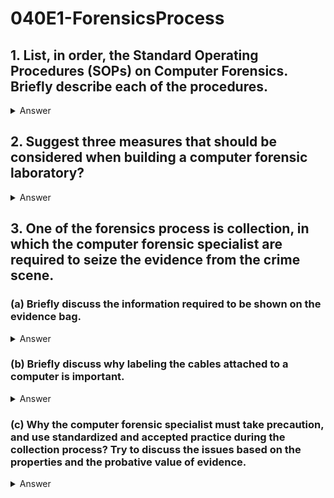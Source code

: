 # 040E1-ForensicsProcess

## 1. List, in order, the Standard Operating Procedures (SOPs) on Computer Forensics. Briefly describe each of the procedures.
<details>
<summary>Answer</summary>
<p>

1. Incident identification — Determine whether the event is recognized as an incident. If it is, determine the type of the incident.
2. Preparation — Prepare detailed procedures for proper preparation of tools, techniques, monitoring authorizations and management support.
3. Approach strategy — Formulate an approach for collection of evidence.
4. Preservation — Isolate, secure, and preserve the state of physical and digital evidence.
5. Collection — Record the physical scene, seize the evidence, and duplicate the evidence using standardized and accepted practices.
6. Examination — Conduct an in-depth systematic search of evidence with particular focus on identifying and locating potential evidence.
7. Analysis — Analyze the evidence to determine the significance of data and draw conclusions based on evidence found.
8. Presentation — Summarize, report and explain the conclusions reached.
9. Return of evidence — Ensure that physical and digital property is returned to proper owner.
<details>
<summary>Translate</summary>
<p>

1. 事件識別 - 確定該事件是否被識別為一個事件。如果是，確定事件的類型。
2. 準備 - 準備詳細的程序，工具，技術，監測授權和管理支持適當的準備。
3. 進場策略 - 制定收集證據的方法。
4. 保護 - 隔離，安全和保護物理和數字證據的狀態。
5. 收集 - 記錄的物理情景，抓住證據，和重複使用標準化，並接受實踐的證據。
6. 檢驗 - 進行了深入的系統搜索的尤其側重於識別和定位潛在的證據的證據。
7. 分析 - 分析證據，以確定數據的意義和借鑒循證FOUND的結論。
8. 提示 - 總結，報告，並解釋得出的結論。
9. 證據返回 - 確保物理和數字財產返回到正確的所有者。
</p>
</details>  
</p>
</details>  

## 2. Suggest three measures that should be considered when building a computer forensic laboratory?
<details>
<summary>Answer</summary>
<p>
Temperature control, humidity control, static electricity reduction, electromagnetic shielding, and acoustic balancing are all possible considerations during laboratory design.
<details>
<summary>Translate</summary>
<p>
溫度控制，濕度控制，靜電減少，電磁屏蔽，和聲學平衡是實驗室的設計過程中所有可能的因素。
</p>
</details>  
</p>
</details>  

## 3. One of the forensics process is collection, in which the computer forensic specialist are required to seize the evidence from the crime scene.
### (a) Briefly discuss the information required to be shown on the evidence bag. 
<details>
<summary>Answer</summary>
<p>
The information that should be exhibit on an evidence bag generally includes: case number, evidence number, date, time, location, the person who collected the evidence and a brief description of the evidence collected.
<details>
<summary>Translate</summary>
<p>
這應該是對證據袋證物的信息一般包括：案件數量，證據數量，日期，時間，地點，誰收集的證據和收集證據的簡要描述的人。
</p>
</details>  
</p>
</details>  

### (b) Briefly discuss why labeling the cables attached to a computer is important. 
<details>
<summary>Answer</summary>
<p>
Labels are placed on both ends of a cable to help document how and what were connected to the PC at the time it was collected, which allows reassemble of the computer during examination, hence reconstructing the crime scene.
<details>
<summary>Translate</summary>
<p>
標籤放在如何和什麼一起在收集信息時，允許重新組裝電腦的檢查過程中，因此重建犯罪現場連接到PC的線纜來幫助文檔兩端。
</p>
</details>  
</p>
</details>  

### (c) Why the computer forensic specialist must take precaution, and use standardized and accepted practice during the collection process? Try to discuss the issues based on the properties and the probative value of evidence.
<details>
<summary>Answer</summary>
<p>
Digital evidence are highly fragile, which can be easily altered, damaged or destroyed. They computer forensic specialist must take precaution to ensure that the digital evidence has not been destroyed or tampered.

Moreover, to be used in the court, the evidence must be admissible, authentic, complete, reliable and believable. The computer forensic specialist must use standardized and accepted practice to ensure the integrity and authentication of the evidence.
<details>
<summary>Translate</summary>
<p>
數字證據是非常脆弱的，可以很容易地改變，破壞或摧毀。他們計算機取證專家必須採取預防措施，以確保數字證據並沒有被破壞或篡改。

此外，在法庭上使用，證據必須是容許的，真實，完整，可靠和可信。計算機取證專家必須使用標準化和公認的做法，以確保證據的完整性和認證。
</p>
</details>  
</p>
</details>  